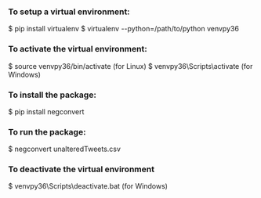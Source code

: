### To setup a virtual environment:
$ pip install virtualenv
$ virtualenv --python=/path/to/python venvpy36

### To activate the virtual environment:
$ source venvpy36/bin/activate (for Linux)
$ venvpy36\Scripts\activate (for Windows)

### To install the package:
$ pip install negconvert

### To run the package:
$ negconvert unalteredTweets.csv

### To deactivate the virtual environment
$ venvpy36\Scripts\deactivate.bat (for Windows)
